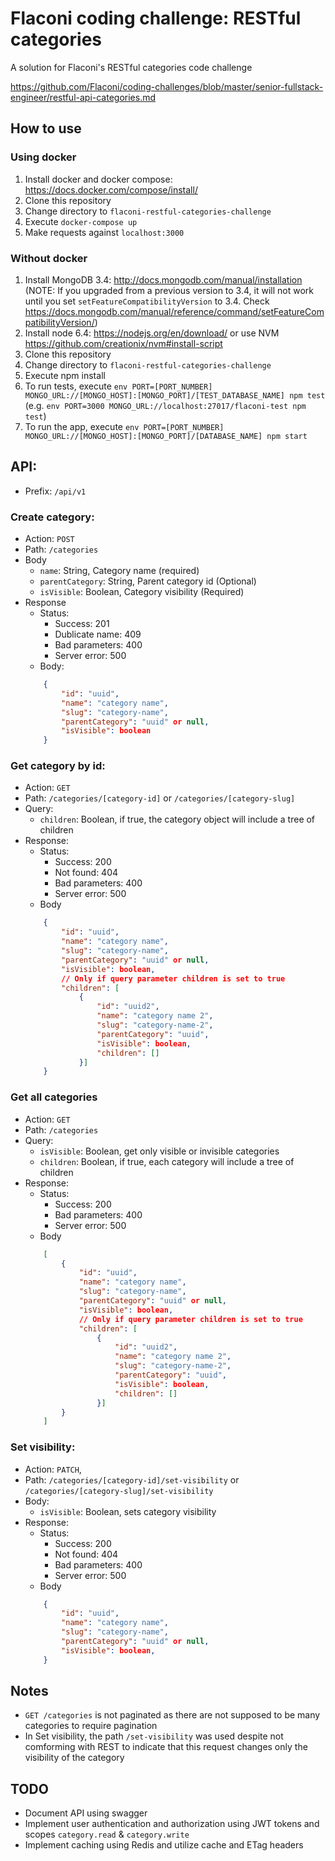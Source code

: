 # Flaconi coding challenge: RESTful categories
A solution for Flaconi's RESTful categories code challenge

https://github.com/Flaconi/coding-challenges/blob/master/senior-fullstack-engineer/restful-api-categories.md

## How to use

### Using docker
1. Install docker and docker compose: https://docs.docker.com/compose/install/
2. Clone this repository
3. Change directory to `flaconi-restful-categories-challenge`
4. Execute `docker-compose up`
5. Make requests against `localhost:3000`

### Without docker
1. Install MongoDB 3.4: http://docs.mongodb.com/manual/installation (NOTE: If you upgraded from a previous version to 3.4, it will not work until you set `setFeatureCompatibilityVersion` to 3.4. Check https://docs.mongodb.com/manual/reference/command/setFeatureCompatibilityVersion/)
2. Install node 6.4: https://nodejs.org/en/download/ or use NVM https://github.com/creationix/nvm#install-script
3. Clone this repository
4. Change directory to `flaconi-restful-categories-challenge`
5. Execute npm install
6. To run tests, execute `env PORT=[PORT_NUMBER] MONGO_URL://[MONGO_HOST]:[MONGO_PORT]/[TEST_DATABASE_NAME] npm test` (e.g. `env PORT=3000 MONGO_URL://localhost:27017/flaconi-test npm test`)
7. To run the app, execute `env PORT=[PORT_NUMBER] MONGO_URL://[MONGO_HOST]:[MONGO_PORT]/[DATABASE_NAME] npm start`

## API:
- Prefix: `/api/v1`

### Create category:
- Action: `POST`
- Path: `/categories`
- Body
    - `name`: String, Category name (required)
    - `parentCategory`: String, Parent category id (Optional)
    - `isVisible`: Boolean, Category visibility (Required)
- Response
    - Status:
        - Success: 201
        - Dublicate name: 409
        - Bad parameters: 400
        - Server error: 500
    - Body:
    ```json
        {
            "id": "uuid",
            "name": "category name",
            "slug": "category-name",
            "parentCategory": "uuid" or null,
            "isVisible": boolean
        }
    ```
### Get category by id:
- Action: `GET`
- Path: `/categories/[category-id]` or `/categories/[category-slug]`
- Query:
    - `children`: Boolean, if true, the category object will include a tree of children
- Response:
    - Status:
        - Success: 200
        - Not found: 404
        - Bad parameters: 400
        - Server error: 500
    - Body
    ```json
        {
            "id": "uuid",
            "name": "category name",
            "slug": "category-name",
            "parentCategory": "uuid" or null,
            "isVisible": boolean,
            // Only if query parameter children is set to true
            "children": [
                {
                    "id": "uuid2",
                    "name": "category name 2",
                    "slug": "category-name-2",
                    "parentCategory": "uuid",
                    "isVisible": boolean,
                    "children": []
                }]
        }
    ```
### Get all categories
- Action: `GET`
- Path: `/categories`
- Query:
    - `isVisible`: Boolean, get only visible or invisible categories
    - `children`: Boolean, if true, each category will include a tree of children
- Response:
    - Status:
        - Success: 200
        - Bad parameters: 400
        - Server error: 500
    - Body
    ```json
        [
            {
                "id": "uuid",
                "name": "category name",
                "slug": "category-name",
                "parentCategory": "uuid" or null,
                "isVisible": boolean,
                // Only if query parameter children is set to true
                "children": [
                    {
                        "id": "uuid2",
                        "name": "category name 2",
                        "slug": "category-name-2",
                        "parentCategory": "uuid",
                        "isVisible": boolean,
                        "children": []
                    }]
            }
        ]
    ```
### Set visibility:
- Action: `PATCH`,
- Path: `/categories/[category-id]/set-visibility` or `/categories/[category-slug]/set-visibility`
- Body:
    - `isVisible`: Boolean, sets category visibility
- Response:
    - Status:
        - Success: 200
        - Not found: 404
        - Bad parameters: 400
        - Server error: 500
    - Body
    ```json
        {
            "id": "uuid",
            "name": "category name",
            "slug": "category-name",
            "parentCategory": "uuid" or null,
            "isVisible": boolean,
        }
    ```

## Notes
- `GET /categories` is not paginated as there are not supposed to be many categories to require pagination
- In Set visibility, the path `/set-visibility` was used despite not comforming with REST to indicate that this request changes only the visibility of the category

## TODO
- Document API using swagger
- Implement user authentication and authorization using JWT tokens and scopes `category.read` & `category.write`
- Implement caching using Redis and utilize cache and ETag headers
